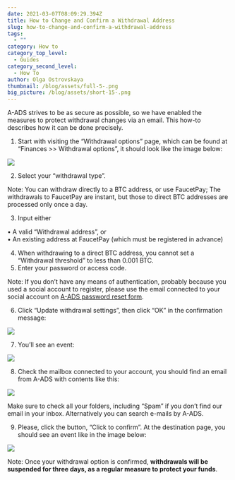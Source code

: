 ```yaml
---
date: 2021-03-07T08:09:29.394Z
title: How to Change and Confirm a Withdrawal Address
slug: how-to-change-and-confirm-a-withdrawal-address
tags:
  - ""
category: How to
category_top_level:
  - Guides
category_second_level:
  - How To
author: Olga Ostrovskaya
thumbnail: /blog/assets/full-5-.png
big_picture: /blog/assets/short-15-.png
---
```

A-ADS strives to be as secure as possible, so we have enabled the measures to protect withdrawal changes via an email. This how-to describes how it can be done precisely.

1. Start with visiting the “Withdrawal options” page, which can be found at “Finances >> Withdrawal options”, it should look like the image below:

![](/blog/assets/withdrawal-change-1.png)

2. Select your “withdrawal type”.

Note: You can withdraw directly to a BTC address, or use FaucetPay; The withdrawals to FaucetPay are instant, but those to direct BTC addresses are processed only once a day.

3. Input either 

 • A valid “Withdrawal address”, or\
 • An existing address at FaucetPay (which must be registered in advance)

4. When withdrawing to a direct BTC address, you cannot set a “Withdrawal threshold” to less than 0.001 BTC.
5. Enter your password or access code.

Note: If you don’t have any means of authentication, probably because you used a social account to register, please use the email connected to your social account on [A-ADS password reset form](https://a-ads.com/user/password/new).

6. Click “Update withdrawal settings”, then click “OK” in the confirmation message:

![](/blog/assets/withdrawal-change-53.png)

7. You’ll see an event: 

![](/blog/assets/withdrawal-change-2.png)

8. Check the mailbox connected to your account, you should find an email from A-ADS with contents like this:

![](/blog/assets/withdrawal-change-3.png)

Make sure to check all your folders, including “Spam” if you don’t find our email in your inbox. Alternatively you can search e-mails by A-ADS.

9. Please, click the button, “Click to confirm”. At the destination page, you should see an event like in the image below:

![](/blog/assets/withdrawal-change-4.png)

Note: Once your withdrawal option is confirmed, **withdrawals will be suspended for three days, as a regular measure to protect your funds**.
